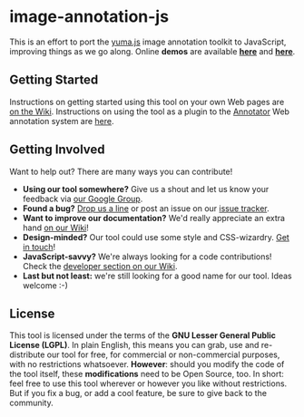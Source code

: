 # image-annotation-js

This is an effort to port the [yuma.js](http://yuma-js.github.com) image annotation toolkit to JavaScript, improving things as we go along. Online __demos__ are available __[here](http://yuma-js.github.com/yuma2.html)__ and __[here](http://yuma-js.github.com/okfn_plugin.html)__.

## Getting Started

Instructions on getting started using this tool on your own Web pages are [on the Wiki](image-annotation-js/wiki/Getting-Started). Instructions on using the tool as a plugin to the [Annotator](http://okfnlabs.org/annotator/) Web annotation system are [here](image-annotation-js/wiki/Getting-Started-OKFN).

## Getting Involved

Want to help out? There are many ways you can contribute!

* __Using our tool somewhere?__ Give us a shout and let us know your feedback via [our Google Group](http://groups.google.com/group/yuma-annotation).
* __Found a bug?__ [Drop us a line](http://groups.google.com/group/yuma-annotation) or post an issue on our [issue tracker](image-annotation-js/issues).
* __Want to improve our documentation?__ We'd really appreciate an extra hand [on our Wiki](image-annotation-js/wiki)!
* __Design-minded?__ Our tool could use some style and CSS-wizardry. [Get in touch](http://groups.google.com/group/yuma-annotation)!
* __JavaScript-savvy?__ We're always looking for a code contributions! Check the [developer section on our Wiki](wiki/Developers).
* __Last but not least:__ we're still looking for a good name for our tool. Ideas welcome :-)

## License

This tool is licensed under the terms of the __GNU Lesser General Public License (LGPL)__. In plain English, this means you can grab, use and re-distribute our tool for free, for commercial or non-commercial purposes, with no restrictions whatsoever. __However__: should you modify the code of the tool itself, these __modifications__ need to be Open Source, too. In short: feel free to use this tool wherever or however you like without restrictions. But if you fix a bug, or add a cool feature, be sure to give back to the community.

